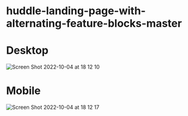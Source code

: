 # huddle-landing-page-with-alternating-feature-blocks-master

# Desktop
![Screen Shot 2022-10-04 at 18 12 10](https://user-images.githubusercontent.com/73247644/193857337-aa3709e9-53d1-416c-997f-b0679651924a.png)

# Mobile
![Screen Shot 2022-10-04 at 18 12 17](https://user-images.githubusercontent.com/73247644/193857674-d5e9a660-db52-4455-96b8-377e5af6e4fc.png)

